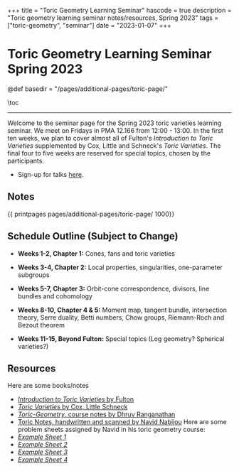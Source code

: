 +++
title = "Toric Geometry Learning Seminar"
hascode = true
description = "Toric geometry learning seminar notes/resources, Spring 2023"
tags = ["toric-geometry", "seminar"]
date = "2023-01-07"
+++

# Toric Geometry Learning Seminar Spring 2023
@def basedir = "/pages/additional-pages/toric-page/"


\toc

---

Welcome to the seminar page for the Spring 2023 toric varieties learning seminar. We meet on Fridays in PMA 12.166 from 12:00 - 13:00. In the first ten weeks, we plan to cover almost all of Fulton's _Introduction to Toric Varieties_ supplemented by Cox, Little and Schneck's _Toric Varieties_. The final four to five weeks are reserved for special topics, chosen by the participants.

- Sign-up for talks [here](https://docs.google.com/spreadsheets/d/1eVWcPL2YpMXUNEUnB4KWRQ7l24N7cM6jTY0XmoMOg3Q/edit?usp=sharing).

## Notes

{{ printpages pages/additional-pages/toric-page/ 1000}}

## Schedule Outline (Subject to Change)

- **Weeks 1-2, Chapter 1:** Cones, fans and toric varieties

- **Weeks 3-4, Chapter 2:** Local properties, singularities, one-parameter subgroups

- **Weeks 5-7, Chapter 3:** Orbit-cone correspondence, divisors, line bundles and cohomology

- **Weeks 8-10, Chapter 4 & 5:** Moment map, tangent bundle, intersection theory, Serre duality, Betti numbers, Chow groups, Riemann-Roch and Bezout theorem

- **Weeks 11-15, Beyond Fulton:** Special topics (Log geometry? Spherical varieties?)

## Resources

Here are some books/notes

- [_Introduction to Toric Varieties_ by Fulton](documents/Introduction-to-Toric-Varieties_Fulton.pdf)
- [_Toric Varieties_ by Cox, Little Schneck](documents/Toric-Varieties_Cox-Little-Schenck.pdf)
- [_Toric-Geometry_, course notes by Dhruv Ranganathan](documents/Toric-Geometry_Dhruv.pdf)
- [Toric Notes, handwritten and scanned by Navid Nabijou](documents/Navid-ToricNotes.pdf)
  Here are some problem sheets assigned by Navid in his toric geometry course:
- [_Example Sheet 1_](documents/ToricSheet1.pdf)
- [_Example Sheet 2_](documents/ToricSheet2.pdf)
- [_Example Sheet 3_](documents/ToricSheet3.pdf)
- [_Example Sheet 4_](documents/ToricSheet4.pdf)
